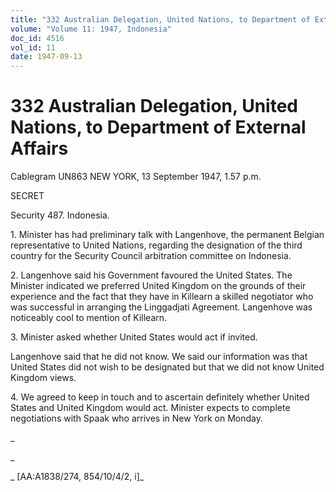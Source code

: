 ```yaml
---
title: "332 Australian Delegation, United Nations, to Department of External Affairs"
volume: "Volume 11: 1947, Indonesia"
doc_id: 4516
vol_id: 11
date: 1947-09-13
---
```


# 332 Australian Delegation, United Nations, to Department of External Affairs

Cablegram UN863 NEW YORK, 13 September 1947, 1.57 p.m.

SECRET

Security 487. Indonesia.

1\. Minister has had preliminary talk with Langenhove, the permanent Belgian representative to United Nations, regarding the designation of the third country for the Security Council arbitration committee on Indonesia.

2\. Langenhove said his Government favoured the United States. The Minister indicated we preferred United Kingdom on the grounds of their experience and the fact that they have in Killearn a skilled negotiator who was successful in arranging the Linggadjati Agreement. Langenhove was noticeably cool to mention of Killearn.

3\. Minister asked whether United States would act if invited.

Langenhove said that he did not know. We said our information was that United States did not wish to be designated but that we did not know United Kingdom views.

4\. We agreed to keep in touch and to ascertain definitely whether United States and United Kingdom would act. Minister expects to complete negotiations with Spaak who arrives in New York on Monday.

_

_

_ [AA:A1838/274, 854/10/4/2, i]_
